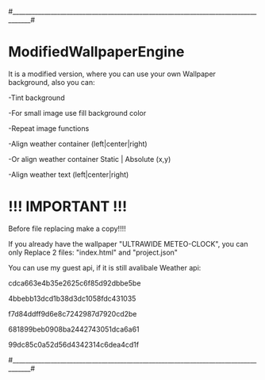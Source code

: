 #____________________________________________________________________________________#
# ModifiedWallpaperEngine
It is a modified version, where you can use your own Wallpaper background, also you can:

-Tint background

-For small image use fill background color

-Repeat image functions

-Align weather container (left|center|right)

-Or align weather container Static | Absolute (x,y)

-Align weather text (left|center|right)


# !!! IMPORTANT !!!
Before file replacing make a copy!!!!

If you already have the wallpaper "ULTRAWIDE METEO-CLOCK", you can only 
Replace 2 files: "index.html" and "project.json"

You can use my guest api, if it is still avalibale
Weather api:

  cdca663e4b35e2625c6f85d92dbbe5be

  4bbebb13dcd1b38d3dc1058fdc431035

  f7d84ddff9d6e8c7242987d7920cd2be
 
  681899beb0908ba2442743051dca6a61

  99dc85c0a52d56d4342314c6dea4cd1f

#____________________________________________________________________________________#
